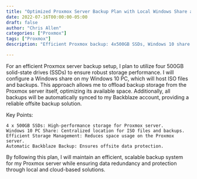 ```yaml
---
title: "Optimized Proxmox Server Backup Plan with Local Windows Share and Backblaze Integration"
date: 2022-07-16T00:00:00-05:00
draft: false
author: "Chris Allen"
categories: ["Proxmox"]
tags: ["Proxmox"]
description: "Efficient Proxmox backup: 4x500GB SSDs, Windows 10 share for ISO/backups, auto-sync to Backblaze for reliable offsite protection."

---
```

For an efficient Proxmox server backup setup, I plan to utilize four 500GB solid-state drives (SSDs) to ensure robust storage performance. I will configure a Windows share on my Windows 10 PC, which will host ISO files and backups. This approach allows me to offload backup storage from the Proxmox server itself, optimizing its available space. Additionally, all backups will be automatically synced to my Backblaze account, providing a reliable offsite backup solution.

Key Points:

    4 x 500GB SSDs: High-performance storage for Proxmox server.
    Windows 10 PC Share: Centralized location for ISO files and backups.
    Efficient Storage Management: Reduces space usage on the Proxmox server.
    Automatic Backblaze Backup: Ensures offsite data protection.

By following this plan, I will maintain an efficient, scalable backup system for my Proxmox server while ensuring data redundancy and protection through local and cloud-based solutions.
